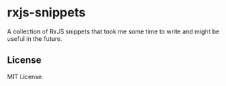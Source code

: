 # rxjs-snippets

A collection of RxJS snippets that took me some time to write and might be useful in the future.

## License

MIT License.
